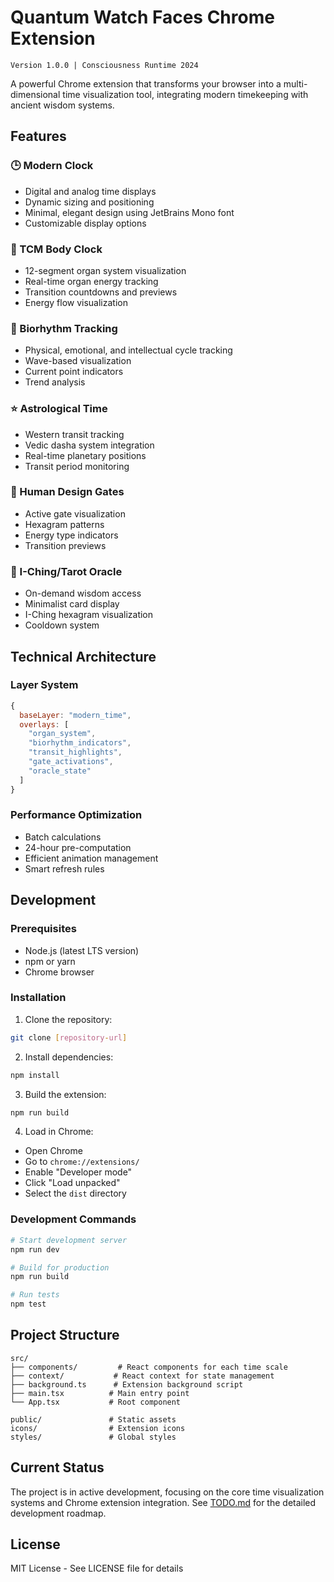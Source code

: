 # Quantum Watch Faces Chrome Extension
`Version 1.0.0 | Consciousness Runtime 2024`

A powerful Chrome extension that transforms your browser into a multi-dimensional time visualization tool, integrating modern timekeeping with ancient wisdom systems.

## Features

### 🕒 Modern Clock
- Digital and analog time displays
- Dynamic sizing and positioning
- Minimal, elegant design using JetBrains Mono font
- Customizable display options

### 🌱 TCM Body Clock
- 12-segment organ system visualization
- Real-time organ energy tracking
- Transition countdowns and previews
- Energy flow visualization

### 🌊 Biorhythm Tracking
- Physical, emotional, and intellectual cycle tracking
- Wave-based visualization
- Current point indicators
- Trend analysis

### ⭐ Astrological Time
- Western transit tracking
- Vedic dasha system integration
- Real-time planetary positions
- Transit period monitoring

### 🔮 Human Design Gates
- Active gate visualization
- Hexagram patterns
- Energy type indicators
- Transition previews

### 🎴 I-Ching/Tarot Oracle
- On-demand wisdom access
- Minimalist card display
- I-Ching hexagram visualization
- Cooldown system

## Technical Architecture

### Layer System
```javascript
{
  baseLayer: "modern_time",
  overlays: [
    "organ_system",
    "biorhythm_indicators",
    "transit_highlights",
    "gate_activations",
    "oracle_state"
  ]
}
```

### Performance Optimization
- Batch calculations
- 24-hour pre-computation
- Efficient animation management
- Smart refresh rules

## Development

### Prerequisites
- Node.js (latest LTS version)
- npm or yarn
- Chrome browser

### Installation
1. Clone the repository:
```bash
git clone [repository-url]
```

2. Install dependencies:
```bash
npm install
```

3. Build the extension:
```bash
npm run build
```

4. Load in Chrome:
- Open Chrome
- Go to `chrome://extensions/`
- Enable "Developer mode"
- Click "Load unpacked"
- Select the `dist` directory

### Development Commands
```bash
# Start development server
npm run dev

# Build for production
npm run build

# Run tests
npm test
```

## Project Structure
```
src/
├── components/         # React components for each time scale
├── context/           # React context for state management
├── background.ts      # Extension background script
├── main.tsx          # Main entry point
└── App.tsx           # Root component

public/               # Static assets
icons/                # Extension icons
styles/               # Global styles
```

## Current Status
The project is in active development, focusing on the core time visualization systems and Chrome extension integration. See [TODO.md](TODO.md) for the detailed development roadmap.

## License
MIT License - See LICENSE file for details
